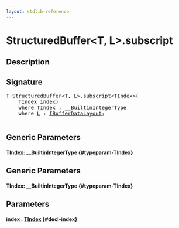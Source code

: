 ```yaml
---
layout: stdlib-reference
---
```


# StructuredBuffer\<T, L\>\.subscript

## Description





## Signature 

<pre>
<a href="/stdlib-reference/types/StructuredBuffer/index#typeparam-T" class="code_type">T</a> <a href="/stdlib-reference/types/StructuredBuffer/index" class="code_type">StructuredBuffer</a>&lt;<a href="/stdlib-reference/types/StructuredBuffer/index#typeparam-T" class="code_type">T</a>, <a href="/stdlib-reference/types/StructuredBuffer/index#typeparam-L" class="code_type">L</a>&gt;.<a href="/stdlib-reference/types/StructuredBuffer/subscript">subscript</a>&lt;<a href="/stdlib-reference/types/StructuredBuffer/subscript#typeparam-TIndex" class="code_type">TIndex</a>&gt;(
    <a href="/stdlib-reference/types/StructuredBuffer/subscript#typeparam-TIndex" class="code_type">TIndex</a> <span class='code_param'>index</span>)
    <span class='code_keyword'>where</span> <a href="/stdlib-reference/types/StructuredBuffer/subscript#typeparam-TIndex" class="code_type">TIndex</a> : __BuiltinIntegerType
    <span class='code_keyword'>where</span> <a href="/stdlib-reference/types/StructuredBuffer/index#typeparam-L" class="code_type">L</a> : <a href="/stdlib-reference/interfaces/IBufferDataLayout/index">IBufferDataLayout</a>;

</pre>

## Generic Parameters

#### TIndex: \_\_BuiltinIntegerType {#typeparam-TIndex}

## Generic Parameters

#### TIndex: \_\_BuiltinIntegerType {#typeparam-TIndex}

## Parameters

#### index  : [TIndex](/stdlib-reference/types/StructuredBuffer/subscript#typeparam-TIndex) {#decl-index}

